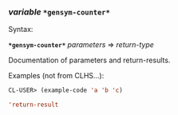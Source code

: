 ### <em>variable</em> <strong>`*gensym-counter*`</strong>

Syntax:

<strong>`*gensym-counter*`</strong> <em>parameters</em> => <em>return-type</em>

Documentation of parameters and return-results.

Examples (not from CLHS...):

```lisp
CL-USER> (example-code 'a 'b 'c)

'return-result
```
